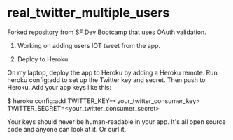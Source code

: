 real_twitter_multiple_users
===========================

Forked repository from SF Dev Bootcamp that uses OAuth validation.

1. Working on adding users IOT tweet from the app.

2. Deploy to Heroku:

On my laptop, deploy the app to Heroku by adding a Heroku remote.
Run heroku config:add to set up the Twitter key and secret. Then push to Heroku.
Add your app keys like this:

$ heroku config:add TWITTER_KEY=<your_twitter_consumer_key> TWITTER_SECRET=<your_twitter_consumer_secret>

Your keys should never be human-readable in your app. It's all open source code and anyone
can look at it. Or curl it.
